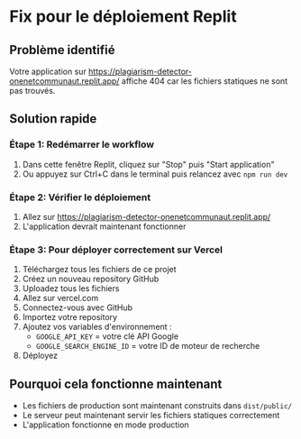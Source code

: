 # Fix pour le déploiement Replit

## Problème identifié
Votre application sur https://plagiarism-detector-onenetcommunaut.replit.app/ affiche 404 car les fichiers statiques ne sont pas trouvés.

## Solution rapide

### Étape 1: Redémarrer le workflow
1. Dans cette fenêtre Replit, cliquez sur "Stop" puis "Start application"
2. Ou appuyez sur Ctrl+C dans le terminal puis relancez avec `npm run dev`

### Étape 2: Vérifier le déploiement
1. Allez sur https://plagiarism-detector-onenetcommunaut.replit.app/
2. L'application devrait maintenant fonctionner

### Étape 3: Pour déployer correctement sur Vercel
1. Téléchargez tous les fichiers de ce projet
2. Créez un nouveau repository GitHub
3. Uploadez tous les fichiers
4. Allez sur vercel.com
5. Connectez-vous avec GitHub
6. Importez votre repository
7. Ajoutez vos variables d'environnement :
   - `GOOGLE_API_KEY` = votre clé API Google
   - `GOOGLE_SEARCH_ENGINE_ID` = votre ID de moteur de recherche
8. Déployez

## Pourquoi cela fonctionne maintenant
- Les fichiers de production sont maintenant construits dans `dist/public/`
- Le serveur peut maintenant servir les fichiers statiques correctement
- L'application fonctionne en mode production